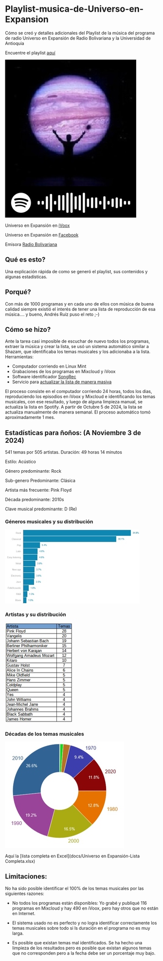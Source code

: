 # Playlist-musica-de-Universo-en-Expansion
Cómo se creó y detalles adicionales del Playlist de la música del programa de radio Universo en Expansión de Radio Bolivariana y la Universidad de Antioquia

Encuentre el playlist [aquí](https://open.spotify.com/playlist/1hgaCN4QIEZR2faOjnlnjA?si=b71739ccb1f04a8e)

![Leálo desde la App de Spotify](docs/spcodelogo.jpg)


Universo en Expansión en [iVoox](https://www.ivoox.com/en/podcast-universo-expansion-profs-p-cuartas-a-ruiz_sq_f1398704_1.html)


Universo en Expansión en [Facebook](https://www.facebook.com/ProgramaUniversoEnExpansion)

Emisora [Radio Bolivariana](https://www.radiobolivarianavirtual.com/)

## Qué es esto?

Una explicación rápida de como se generó el playlist, sus contenidos y algunas estadísticas.

## Porqué?

Con más de 1000 programas y en cada uno de ellos con música de buena calidad siempre existió el interés de tener una lista de reproducción de esa música.... y bueno, Andrés Ruíz puso el reto ;-) 

## Cómo se hizo?

Ante la tarea casi imposible de escuchar de nuevo todos los programas, extraer la música y crear la lista, se usó un sistema automático similar a Shazam, que identificaba los temas musicales y los adicionaba a la lista. Herramientas:

- Computador corriendo en Linux Mint
- Grabaciones de los programas en Mixcloud y iVoox
- Software identificador [SongRec](https://github.com/marin-m/SongRec)
- Servicio para [actualizar la lista de manera masiva](https://www.tunemymusic.com/transfer)

El proceso consiste en el computador corriendo 24 horas, todos los dias, reproduciendo los episodios en iVoox y Mixcloud e identificando los temas musicales, con ese resultado, y luego de alguna limpieza manual, se actualiza la lista en Spotify. A partir de Octubre 5 de 2024, la lista se actualiza manualmente de manera semanal. El proceso automático tomó aproximadamente 1 mes.

## Estadísticas para ñoños: (A Noviembre 3 de 2024)

541 temas por 505 artistas. 
Duración: 49 horas 14 minutos

Estilo: Acústico

Género predominante: Rock

Sub-genero Predominante: Clásica

Artista más frecuente: Pink Floyd

Década predominante: 2010s	

Clave musical predominante: D (Re)

### Géneros musicales y su distribución

![Generos y su distribucion](docs/generos.jpg)

### Artistas y su distribución

![Artistas y su distribucion](docs/artistas.jpg)

### Décadas de los temas musicales

![Decadas y su distribucion](docs/decadas.jpg)


Aquí la [lista completa en Excel](docs/Universo en Expansión-Lista Completa.xlsx)

## Limitaciones:

No ha sido posible identificar el 100% de los temas musicales por las siguientes razones:

- No todos los programas están disponibles: Yo grabé y publiqué 116 programas en Mixcloud y hay 490 en iVoox, pero hay otros que no están en Internet.

- El sistema usado no es perfecto y no logra identificar correctamente los temas musicales sobre todo si ls duración en el programa no es muy larga.

- Es posible que existan temas mal identificados. Se ha hecho una limpieza de los resultados pero es posible que existan algunos temas que no corresponden pero a la fecha debe ser un porcentaje muy bajo.

